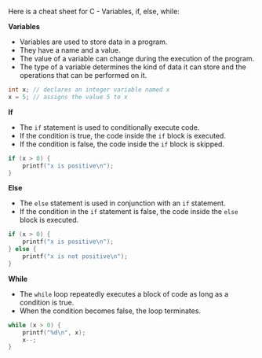 Here is a cheat sheet for C - Variables, if, else, while:

**Variables**
- Variables are used to store data in a program.
- They have a name and a value.
- The value of a variable can change during the execution of the program.
- The type of a variable determines the kind of data it can store and the operations that can be performed on it.

```c
int x; // declares an integer variable named x
x = 5; // assigns the value 5 to x
```

**If**
- The `if` statement is used to conditionally execute code.
- If the condition is true, the code inside the `if` block is executed.
- If the condition is false, the code inside the `if` block is skipped.

```c
if (x > 0) {
    printf("x is positive\n");
}
```

**Else**
- The `else` statement is used in conjunction with an `if` statement.
- If the condition in the `if` statement is false, the code inside the `else` block is executed.

```c
if (x > 0) {
    printf("x is positive\n");
} else {
    printf("x is not positive\n");
}
```

**While**
- The `while` loop repeatedly executes a block of code as long as a condition is true.
- When the condition becomes false, the loop terminates.

```c
while (x > 0) {
    printf("%d\n", x);
    x--;
}
```
